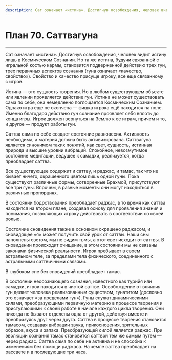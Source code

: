 ```yaml
---
description: Сат означает «истина». Достигнув освобождения, человек видит истину лишь в Космическом Сознании.
---
```

# План 70. Саттвагуна


---
Сат означает «истина». Достигнув освобождения, человек видит истину лишь в Космическом Сознании. Но та же истина, будучи связанной с игральной костью кармы, становится подверженной действию трех гун, трех первичных аспектов сознания (гуна означает «качество, свойство»). Свойство и качество присуще игроку, все еще связанному с игрой. 

Истина — это сущность творения. Но в любом существующем объекте или явлении проявляется действие гун. Истина не может существовать сама по себе, она немедленно поглощается Космическим Сознанием. Однако игра еще не окончена — фишка игрока ещё находится на поле. Именно благодаря действию гун сознание проявляет себя вплоть до конца игры. Игрок должен вернуться на Землю к ее играм, причем и то, и другое — продукт работы гун. 

Саттва сама по себе создает состояние равновесия. Активность необходима, а материя должна быть активизирована. Саттвагуна является синонимом таких понятий, как свет, сущность, истинная природа и высшие уровни вибраций. Спокойное, невозмутимое состояние медитации, ведущее к самадхи, реализуется, когда преобладает саттва. 

Все существующее содержит и саттву, и раджас, и тамас, так что не бывает ничего, окрашенного цветом лишь одной гуны. Пока существуют различные формы, сотворенные Брахмой, присутствуют все три гуны. Впрочем, в разные моменты они могут находиться в различных пропорциях. 

В состоянии бодрствования преобладает раджас, в то время как саттва находится на втором плане, создавая основу для проявления знания и понимания, позволяющих игроку действовать в соответствии со своей ролью. 

Состояние сновидения также в основном окрашено раджасом, и сновидящее «я» может получить свой урок от саттвы. Наши сны наполнены светом, мы не видим тьмы, а этот свет исходит от саттвы. В сновидении происходит очищение, в этом состоянии мы не связаны законами физической реальности. Игрок пребывает в своем астральном теле, за пределами тела физического, соединенного с астральными саттвичными связями. 

В глубоком сне без сновидений преобладает тамас. 

В состоянии неосознающего сознания, известного как турийя или самадхи, игрок находится в чистой саттве. Освобождение от влияния гун делает человека реализованным существом, гунатитом (дословно это означает «за пределами гун»). Гуны служат динамическими силами, преобразующими первичную материю в процессе творения и приступающими к своей работе в начале каждого цикла творения. Они никогда не бывают отделены одна от другой, действуя вместе и преобразуясь друг через друга. Саттва в процессе творения становится тамасом, создавая вибрации звука, прикосновения, зрительных образов, вкуса и запаха. Преобразующей силой является раджас. При эволюции сознания тамас становится саттвой тем же самым путем — через раджас. Саттва сама по себе не активна и не способна к изменениям без помощи раджаса. На земле саттва преобладает на рассвете и в последующие три часа.
